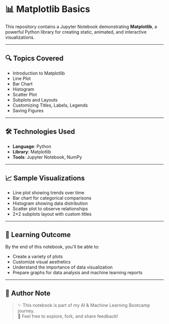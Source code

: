 # 📊 Matplotlib Basics

This repository contains a Jupyter Notebook demonstrating **Matplotlib**, a powerful Python library for creating static, animated, and interactive visualizations.

---

## 🔍 Topics Covered

- Introduction to Matplotlib
- Line Plot
- Bar Chart
- Histogram
- Scatter Plot
- Subplots and Layouts
- Customizing Titles, Labels, Legends
- Saving Figures

---

## 🛠 Technologies Used

- **Language**: Python
- **Library**: Matplotlib
- **Tools**: Jupyter Notebook, NumPy

---

## 📈 Sample Visualizations

- Line plot showing trends over time
- Bar chart for categorical comparisons
- Histogram showing data distribution
- Scatter plot to observe relationships
- 2×2 subplots layout with custom titles

---

## 🎯 Learning Outcome

By the end of this notebook, you'll be able to:
- Create a variety of plots
- Customize visual aesthetics
- Understand the importance of data visualization
- Prepare graphs for data analysis and machine learning reports

---

## 🧠 Author Note

> ✨ This notebook is part of my AI & Machine Learning Bootcamp journey.  
> 💬 Feel free to explore, fork, and share feedback!
